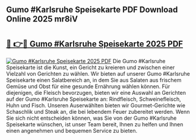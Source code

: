 ## Gumo #Karlsruhe Speisekarte PDF Download Online 2025 mr8iV

# <h2><a href="http://gcbrfty.nevu.top/?p=Gumo+%23Karlsruhe+Speisekarte">🔗 👉🔴 Gumo #Karlsruhe Speisekarte 2025 PDF</a></h2>

[![Gumo #Karlsruhe Speisekarte 2025 PDF](https://i.imgur.com/dBaPXMq.png)](http://gcbrfty.nevu.top/?p=Gumo+%23Karlsruhe+Speisekarte)
Die Gumo #Karlsruhe Speisekarte ist die Kunst, ein Gericht zu kreieren und zwischen einer Vielzahl von Gerichten zu wählen. Wir bieten auf unserer Gumo #Karlsruhe Speisekarte einen Salatbereich an, in dem Sie aus Salaten aus frischem Gemüse und Obst für eine gesunde Ernährung wählen können. Für diejenigen, die Fleisch bevorzugen, bieten wir eine Auswahl an Gerichten auf der Gumo #Karlsruhe Speisekarte an: Rindfleisch, Schweinefleisch, Huhn und Fisch. Unseren Auserwählten bieten wir Gourmet-Gerichte wie Schaschlik und Steak an, die bei lebendem Feuer zubereitet werden. Wenn Sie sich nicht entscheiden können, was Sie von der Gumo #Karlsruhe Speisekarte wünschen, ist unser Team bereit, Ihnen zu helfen und Ihnen einen angenehmen und bequemen Service zu bieten.
